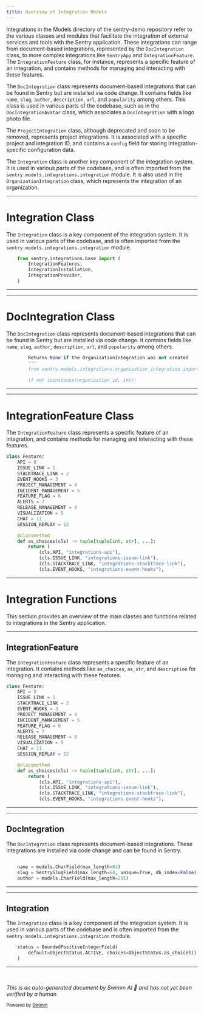 ```yaml
---
title: Overview of Integration Models
---
```

Integrations in the Models directory of the sentry-demo repository refer to the various classes and modules that facilitate the integration of external services and tools with the Sentry application. These integrations can range from document-based integrations, represented by the `DocIntegration` class, to more complex integrations like `SentryApp` and `IntegrationFeature`. The `IntegrationFeature` class, for instance, represents a specific feature of an integration, and contains methods for managing and interacting with these features.

The `DocIntegration` class represents document-based integrations that can be found in Sentry but are installed via code change. It contains fields like `name`, `slug`, `author`, `description`, `url`, and `popularity` among others. This class is used in various parts of the codebase, such as in the `DocIntegrationAvatar` class, which associates a `DocIntegration` with a logo photo file.

The `ProjectIntegration` class, although deprecated and soon to be removed, represents project integrations. It is associated with a specific project and integration ID, and contains a `config` field for storing integration-specific configuration data.

The `Integration` class is another key component of the integration system. It is used in various parts of the codebase, and is often imported from the `sentry.models.integrations.integration` module. It is also used in the `OrganizationIntegration` class, which represents the integration of an organization.

<SwmSnippet path="/src/sentry/models/integrations/integration.py" line="22">

---

# Integration Class

The `Integration` class is a key component of the integration system. It is used in various parts of the codebase, and is often imported from the `sentry.models.integrations.integration` module.

```python
    from sentry.integrations.base import (
        IntegrationFeatures,
        IntegrationInstallation,
        IntegrationProvider,
    )
```

---

</SwmSnippet>

<SwmSnippet path="/src/sentry/models/integrations/integration.py" line="120">

---

# DocIntegration Class

The `DocIntegration` class represents document-based integrations that can be found in Sentry but are installed via code change. It contains fields like `name`, `slug`, `author`, `description`, `url`, and `popularity` among others.

```python
        Returns None if the OrganizationIntegration was not created
        """
        from sentry.models.integrations.organization_integration import OrganizationIntegration

        if not isinstance(organization_id, int):
```

---

</SwmSnippet>

<SwmSnippet path="/src/sentry/models/integrations/integration_feature.py" line="22">

---

# IntegrationFeature Class

The `IntegrationFeature` class represents a specific feature of an integration, and contains methods for managing and interacting with these features.

```python
class Feature:
    API = 0
    ISSUE_LINK = 1
    STACKTRACE_LINK = 2
    EVENT_HOOKS = 3
    PROJECT_MANAGEMENT = 4
    INCIDENT_MANAGEMENT = 5
    FEATURE_FLAG = 6
    ALERTS = 7
    RELEASE_MANAGEMENT = 8
    VISUALIZATION = 9
    CHAT = 11
    SESSION_REPLAY = 12

    @classmethod
    def as_choices(cls) -> tuple[tuple[int, str], ...]:
        return (
            (cls.API, "integrations-api"),
            (cls.ISSUE_LINK, "integrations-issue-link"),
            (cls.STACKTRACE_LINK, "integrations-stacktrace-link"),
            (cls.EVENT_HOOKS, "integrations-event-hooks"),
```

---

</SwmSnippet>

# Integration Functions

This section provides an overview of the main classes and functions related to integrations in the Sentry application.

<SwmSnippet path="/src/sentry/models/integrations/integration_feature.py" line="22">

---

## IntegrationFeature

The `IntegrationFeature` class represents a specific feature of an integration. It contains methods like `as_choices`, `as_str`, and `description` for managing and interacting with these features.

```python
class Feature:
    API = 0
    ISSUE_LINK = 1
    STACKTRACE_LINK = 2
    EVENT_HOOKS = 3
    PROJECT_MANAGEMENT = 4
    INCIDENT_MANAGEMENT = 5
    FEATURE_FLAG = 6
    ALERTS = 7
    RELEASE_MANAGEMENT = 8
    VISUALIZATION = 9
    CHAT = 11
    SESSION_REPLAY = 12

    @classmethod
    def as_choices(cls) -> tuple[tuple[int, str], ...]:
        return (
            (cls.API, "integrations-api"),
            (cls.ISSUE_LINK, "integrations-issue-link"),
            (cls.STACKTRACE_LINK, "integrations-stacktrace-link"),
            (cls.EVENT_HOOKS, "integrations-event-hooks"),
```

---

</SwmSnippet>

<SwmSnippet path="/src/sentry/models/integrations/doc_integration.py" line="16">

---

## DocIntegration

The `DocIntegration` class represents document-based integrations. These integrations are installed via code change and can be found in Sentry.

```python

    name = models.CharField(max_length=64)
    slug = SentrySlugField(max_length=64, unique=True, db_index=False)
    author = models.CharField(max_length=255)
```

---

</SwmSnippet>

<SwmSnippet path="/src/sentry/models/integrations/integration.py" line="59">

---

## Integration

The `Integration` class is a key component of the integration system. It is used in various parts of the codebase and is often imported from the `sentry.models.integrations.integration` module.

```python
    status = BoundedPositiveIntegerField(
        default=ObjectStatus.ACTIVE, choices=ObjectStatus.as_choices(), null=True
    )
```

---

</SwmSnippet>

&nbsp;

*This is an auto-generated document by Swimm AI 🌊 and has not yet been verified by a human*

<SwmMeta version="3.0.0" repo-id="Z2l0aHViJTNBJTNBc2VudHJ5LWRlbW8lM0ElM0FTd2ltbS1EZW1v" repo-name="sentry-demo" doc-type="overview"><sup>Powered by [Swimm](/)</sup></SwmMeta>
